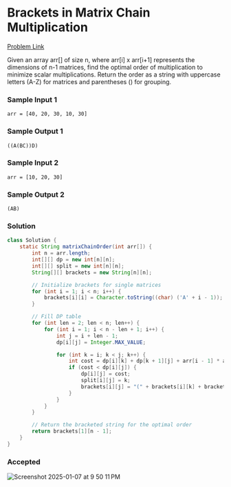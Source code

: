 # Brackets in Matrix Chain Multiplication

[Problem Link](https://www.geeksforgeeks.org/problems/brackets-in-matrix-chain-multiplication1024/1) 

Given an array arr[] of size n, where arr[i] x arr[i+1] represents the dimensions of n-1 matrices, find the optimal order 
of multiplication to minimize scalar multiplications. Return the order as a string with uppercase letters (A-Z) for matrices and 
parentheses () for grouping.


### Sample Input 1
```
arr = [40, 20, 30, 10, 30]  
```
### Sample Output 1
```
((A(BC))D)
```

### Sample Input 2
```
arr = [10, 20, 30]  
```
### Sample Output 2
```
(AB)
```

### Solution
```java
class Solution {
    static String matrixChainOrder(int arr[]) {
        int n = arr.length;
        int[][] dp = new int[n][n];
        int[][] split = new int[n][n];
        String[][] brackets = new String[n][n];

        // Initialize brackets for single matrices
        for (int i = 1; i < n; i++) {
            brackets[i][i] = Character.toString((char) ('A' + i - 1));
        }

        // Fill DP table
        for (int len = 2; len < n; len++) {
            for (int i = 1; i < n - len + 1; i++) {
                int j = i + len - 1;
                dp[i][j] = Integer.MAX_VALUE;

                for (int k = i; k < j; k++) {
                    int cost = dp[i][k] + dp[k + 1][j] + arr[i - 1] * arr[k] * arr[j];
                    if (cost < dp[i][j]) {
                        dp[i][j] = cost;
                        split[i][j] = k;
                        brackets[i][j] = "(" + brackets[i][k] + brackets[k + 1][j] + ")";
                    }
                }
            }
        }

        // Return the bracketed string for the optimal order
        return brackets[1][n - 1];
    }
}
```

### Accepted
![Screenshot 2025-01-07 at 9 50 11 PM](https://github.com/user-attachments/assets/74320b57-82b0-47ec-969b-b380fbc7c4a1)
